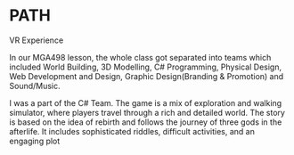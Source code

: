 # PATH
VR Experience


In our MGA498 lesson, the whole class got separated into teams which included World Building, 3D Modelling, C# Programming, Physical Design, Web Development and Design, Graphic Design(Branding & Promotion) and Sound/Music. 

I was a part of the C# Team. The game is a mix of exploration and walking simulator, where players travel through a rich and detailed world. The story is based on the idea of rebirth and follows the journey of three gods in the afterlife. It includes sophisticated riddles, difficult activities, and an engaging plot
